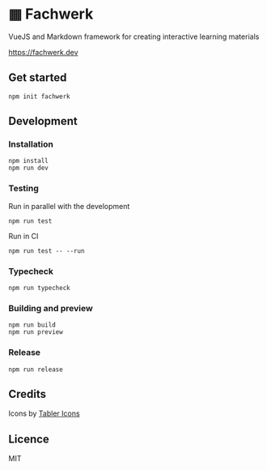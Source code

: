 # ▦ Fachwerk

VueJS and Markdown framework for creating interactive learning materials

https://fachwerk.dev

## Get started

```
npm init fachwerk
```

## Development

### Installation

```
npm install
npm run dev
```

### Testing

Run in parallel with the development

```
npm run test
```

Run in CI

```
npm run test -- --run
```

### Typecheck

```
npm run typecheck
```

### Building and preview

```
npm run build
npm run preview
```

### Release

```
npm run release
```

## Credits

Icons by [Tabler Icons](https://icones.js.org/collection/tabler)

## Licence

MIT
